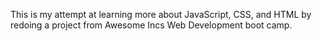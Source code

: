 This is my attempt at learning more about JavaScript, CSS, and HTML by redoing a project from 
Awesome Incs Web Development boot camp.  
